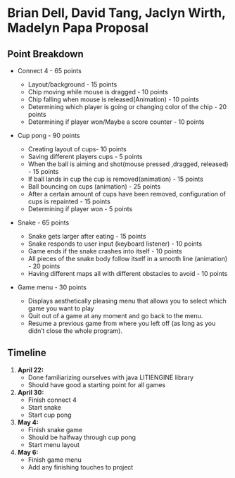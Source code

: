 # Brian Dell, David Tang, Jaclyn Wirth, Madelyn Papa Proposal


## Point Breakdown
- Connect 4 - 65 points
    - Layout/background - 15 points
    - Chip moving while mouse is dragged - 10 points
    - Chip falling when mouse is released(Animation) - 10 points
    - Determining which player is going or changing color of the chip - 20 points
    - Determining if player won/Maybe a score counter - 10 points

- Cup pong - 90 points
    - Creating layout of cups- 10 points
    - Saving different players cups - 5 points
    - When the ball is aiming and shot(mouse pressed ,dragged, released) - 15 points
    - If ball lands in cup the cup is removed(animation) - 15 points
    - Ball bouncing on cups (animation) - 25 points
    - After a certain amount of cups have been removed, configuration of cups is repainted - 15 points 
    - Determining if player won - 5 points

- Snake - 65 points
    - Snake gets larger after eating - 15 points
    - Snake responds to user input (keyboard listener) - 10 points
    - Game ends if the snake crashes into itself - 10 points
    - All pieces of the snake body follow itself in a smooth line (animation) - 20 points
    - Having different maps all with different obstacles to avoid - 10 points
 
- Game menu - 30 points
    - Displays aesthetically pleasing menu that allows you to select which game you want to play
    - Quit out of a game at any moment and go back to the menu.
    - Resume a previous game from where you left off (as long as you didn’t close the whole program).

## Timeline
1. **April 22:** 
    - Done familiarizing ourselves with java LITIENGINE library
    - Should have good a starting point for all games
2. **April 30:** 
    - Finish connect 4
    - Start snake 
    - Start cup pong
3. **May 4:** 
    - Finish snake game
    - Should be halfway through cup pong
    - Start menu layout
4. **May 6:** 
    - Finish game menu
    - Add any finishing touches to project
